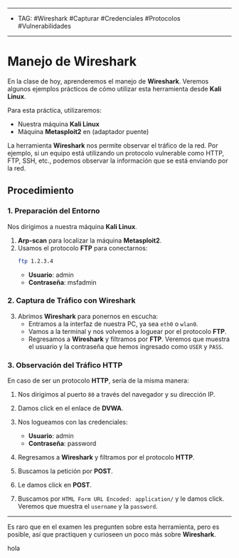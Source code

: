 
---
- TAG: #Wireshark #Capturar #Credenciales #Protocolos #Vulnerabilidades 
----
# Manejo de Wireshark

En la clase de hoy, aprenderemos el manejo de **Wireshark**. Veremos algunos ejemplos prácticos de cómo utilizar esta herramienta desde **Kali Linux**.

Para esta práctica, utilizaremos:
- Nuestra máquina **Kali Linux**
- Máquina **Metasploit2** en (adaptador puente)

La herramienta **Wireshark** nos permite observar el tráfico de la red. Por ejemplo, si un equipo está utilizando un protocolo vulnerable como HTTP, FTP, SSH, etc., podemos observar la información que se está enviando por la red.

## Procedimiento

### 1. Preparación del Entorno

Nos dirigimos a nuestra máquina **Kali Linux**.

1. **Arp-scan** para localizar la máquina **Metasploit2**.
2. Usamos el protocolo **FTP** para conectarnos:
   ```bash
   ftp 1.2.3.4
   ```
   - **Usuario**: admin
   - **Contraseña**: msfadmin

### 2. Captura de Tráfico con Wireshark

3. Abrimos **Wireshark** para ponernos en escucha:
   - Entramos a la interfaz de nuestra PC, ya sea `eth0` o `wlan0`.
   - Vamos a la terminal y nos volvemos a loguear por el protocolo **FTP**.
   - Regresamos a **Wireshark** y filtramos por **FTP**. Veremos que muestra el usuario y la contraseña que hemos ingresado como `USER` y `PASS`.

### 3. Observación del Tráfico HTTP

En caso de ser un protocolo **HTTP**, sería de la misma manera:

1. Nos dirigimos al puerto `80` a través del navegador y su dirección IP.
2. Damos click en el enlace de **DVWA**.
3. Nos logueamos con las credenciales:
   - **Usuario**: admin
   - **Contraseña**: password

4. Regresamos a **Wireshark** y filtramos por el protocolo **HTTP**.
5. Buscamos la petición por **POST**.
6. Le damos click en **POST**.
7. Buscamos por `HTML Form URL Encoded: application/` y le damos click. Veremos que muestra el `username` y la `password`.

---

Es raro que en el examen les pregunten sobre esta herramienta, pero es posible, así que practiquen y curioseen un poco más sobre **Wireshark**.

hola
